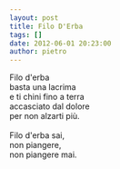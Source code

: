 ```yaml
---
layout: post
title: Filo D'Erba
tags: []
date: 2012-06-01 20:23:00
author: pietro
---
```

Filo d'erba<br/>basta una lacrima<br/>e ti chini fino a terra<br/>accasciato dal dolore<br/>per non alzarti più.<br/><br/>Filo d'erba sai,<br/>non piangere,<br/>non piangere mai.
